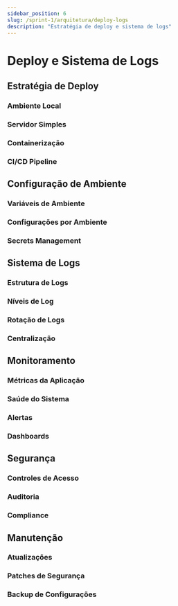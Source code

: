 ```yaml
---
sidebar_position: 6
slug: /sprint-1/arquitetura/deploy-logs
description: "Estratégia de deploy e sistema de logs"
---
```


# Deploy e Sistema de Logs

## Estratégia de Deploy

### Ambiente Local

### Servidor Simples

### Containerização

### CI/CD Pipeline

## Configuração de Ambiente

### Variáveis de Ambiente

### Configurações por Ambiente

### Secrets Management

## Sistema de Logs

### Estrutura de Logs

### Níveis de Log

### Rotação de Logs

### Centralização

## Monitoramento

### Métricas da Aplicação

### Saúde do Sistema

### Alertas

### Dashboards

## Segurança

### Controles de Acesso

### Auditoria

### Compliance

## Manutenção

### Atualizações

### Patches de Segurança

### Backup de Configurações
